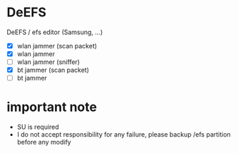 # DeEFS
DeEFS / efs editor (Samsung, ...)
+ [X] wlan jammer (scan packet)
+ [X] wlan jammer
+ [ ] wlan jammer (sniffer)
+ [X] bt jammer (scan packet)
+ [ ] bt jammer
# important note
+ SU is required
+ I do not accept responsibility for any failure, please backup /efs partition before any modify
